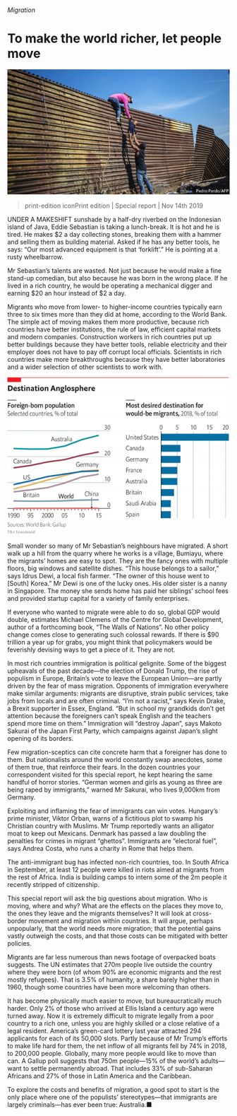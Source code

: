 ###### Migration

# To make the world richer, let people move 

![image](images/20191116_SRP034_0.jpg) 

> print-edition iconPrint edition | Special report | Nov 14th 2019 

UNDER A MAKESHIFT sunshade by a half-dry riverbed on the Indonesian island of Java, Eddie Sebastian is taking a lunch-break. It is hot and he is tired. He makes $2 a day collecting stones, breaking them with a hammer and selling them as building material. Asked if he has any better tools, he says: “Our most advanced equipment is that ‘forklift’.” He is pointing at a rusty wheelbarrow. 

Mr Sebastian’s talents are wasted. Not just because he would make a fine stand-up comedian, but also because he was born in the wrong place. If he lived in a rich country, he would be operating a mechanical digger and earning $20 an hour instead of $2 a day. 

Migrants who move from lower- to higher-income countries typically earn three to six times more than they did at home, according to the World Bank. The simple act of moving makes them more productive, because rich countries have better institutions, the rule of law, efficient capital markets and modern companies. Construction workers in rich countries put up better buildings because they have better tools, reliable electricity and their employer does not have to pay off corrupt local officials. Scientists in rich countries make more breakthroughs because they have better laboratories and a wider selection of other scientists to work with. 

![image](images/20191116_SRC061.png) 

Small wonder so many of Mr Sebastian’s neighbours have migrated. A short walk up a hill from the quarry where he works is a village, Bumiayu, where the migrants’ homes are easy to spot. They are the fancy ones with multiple floors, big windows and satellite dishes. “This house belongs to a sailor,” says Idrus Dewi, a local fish farmer. “The owner of this house went to [South] Korea.” Mr Dewi is one of the lucky ones. His older sister is a nanny in Singapore. The money she sends home has paid her siblings’ school fees and provided startup capital for a variety of family enterprises. 

If everyone who wanted to migrate were able to do so, global GDP would double, estimates Michael Clemens of the Centre for Global Development, author of a forthcoming book, “The Walls of Nations”. No other policy change comes close to generating such colossal rewards. If there is $90 trillion a year up for grabs, you might think that policymakers would be feverishly devising ways to get a piece of it. They are not. 

In most rich countries immigration is political gelignite. Some of the biggest upheavals of the past decade—the election of Donald Trump, the rise of populism in Europe, Britain’s vote to leave the European Union—are partly driven by the fear of mass migration. Opponents of immigration everywhere make similar arguments: migrants are disruptive, strain public services, take jobs from locals and are often criminal. “I’m not a racist,” says Kevin Drake, a Brexit supporter in Essex, England. “But in school my grandkids don’t get attention because the foreigners can’t speak English and the teachers spend more time on them.” Immigration will “destroy Japan”, says Makoto Sakurai of the Japan First Party, which campaigns against Japan’s slight opening of its borders. 

Few migration-sceptics can cite concrete harm that a foreigner has done to them. But nationalists around the world constantly swap anecdotes, some of them true, that reinforce their fears. In the dozen countries your correspondent visited for this special report, he kept hearing the same handful of horror stories. “German women and girls as young as three are being raped by immigrants,” warned Mr Sakurai, who lives 9,000km from Germany. 

Exploiting and inflaming the fear of immigrants can win votes. Hungary’s prime minister, Viktor Orban, warns of a fictitious plot to swamp his Christian country with Muslims. Mr Trump reportedly wants an alligator moat to keep out Mexicans. Denmark has passed a law doubling the penalties for crimes in migrant “ghettos”. Immigrants are “electoral fuel”, says Andrea Costa, who runs a charity in Rome that helps them. 

The anti-immigrant bug has infected non-rich countries, too. In South Africa in September, at least 12 people were killed in riots aimed at migrants from the rest of Africa. India is building camps to intern some of the 2m people it recently stripped of citizenship. 

This special report will ask the big questions about migration. Who is moving, where and why? What are the effects on the places they move to, the ones they leave and the migrants themselves? It will look at cross-border movement and migration within countries. It will argue, perhaps unpopularly, that the world needs more migration; that the potential gains vastly outweigh the costs, and that those costs can be mitigated with better policies. 

Migrants are far less numerous than news footage of overpacked boats suggests. The UN estimates that 270m people live outside the country where they were born (of whom 90% are economic migrants and the rest mostly refugees). That is 3.5% of humanity, a share barely higher than in 1960, though some countries have been more welcoming than others. 

It has become physically much easier to move, but bureaucratically much harder. Only 2% of those who arrived at Ellis Island a century ago were turned away. Now it is extremely difficult to migrate legally from a poor country to a rich one, unless you are highly skilled or a close relative of a legal resident. America’s green-card lottery last year attracted 294 applicants for each of its 50,000 slots. Partly because of Mr Trump’s efforts to make life hard for them, the net inflow of all migrants fell by 74% in 2018, to 200,000 people. Globally, many more people would like to move than can. A Gallup poll suggests that 750m people—15% of the world’s adults—want to settle permanently abroad. That includes 33% of sub-Saharan Africans and 27% of those in Latin America and the Caribbean. 

To explore the costs and benefits of migration, a good spot to start is the only place where one of the populists’ stereotypes—that immigrants are largely criminals—has ever been true: Australia.■ 

